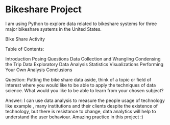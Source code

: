 # Bikeshare Project
I am using Python to explore data related to bikeshare systems for three major bikeshare systems in the United States.

Bike Share Activity 

Table of Contents:

Introduction
Posing Questions
Data Collection and Wrangling
Condensing the Trip Data
Exploratory Data Analysis
Statistics
Visualizations
Performing Your Own Analysis
Conclusions

Question: Putting the bike share data aside, think of a topic or field of interest where you would like to be able to apply the techniques of data science. What would you like to be able to learn from your chosen subject?

Answer: I can use data analysis to measure the people usage of technology like example , many institutions and their clients despite the existence of technology, but there is resistance to change, data analytics will help to understand the user behaviour. Amazing practice in this project :)
